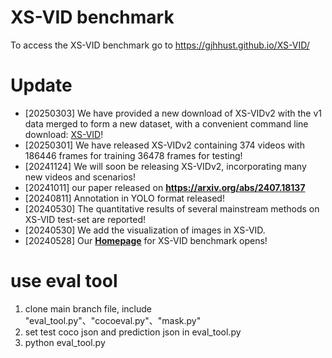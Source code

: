 # XS-VID benchmark
To access the XS-VID benchmark go to https://gjhhust.github.io/XS-VID/

# Update
- [20250303] We have provided a new download of XS-VIDv2 with the v1 data merged to form a new dataset, with a convenient command line download: [XS-VID](https://gjhhust.github.io/XS-VID/)!
- [20250301] We have released XS-VIDv2 containing 374 videos with 186446 frames for training 36478 frames for testing!
- [20241124] We will soon be releasing XS-VIDv2, incorporating many new videos and scenarios!
- [20241011] our paper released on **https://arxiv.org/abs/2407.18137**
- [20240811] Annotation in YOLO format released!
- [20240530] The quantitative results of several mainstream methods on XS-VID test-set are reported!
- [20240530] We add the visualization of images in XS-VID.
- [20240528] Our **[Homepage](https://gjhhust.github.io/XS-VID/)** for XS-VID benchmark opens!

# use eval tool
1. clone main branch file, include "eval_tool.py"、"cocoeval.py"、"mask.py"
2. set test coco json and prediction json in eval_tool.py
3. python eval_tool.py
